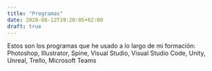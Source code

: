 ```yaml
---
title: "Programas"
date: 2020-08-12T19:20:05+02:00
draft: true
---
```


Estos son los programas que he usado a lo largo de mi formación: Photoshop, Illustrator, Spine, Visual Studio, Visual Studio Code, Unity, Unreal, Trello, Microsoft Teams
